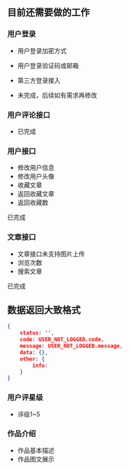 ## 目前还需要做的工作

### 用户登录

- 用户登录加密方式
- 用户登录验证码或邮箱
- 第三方登录接入

- 未完成，后续如有需求再修改

### 用户评论接口

- 已完成

### 用户接口

- 修改用户信息
- 修改用户头像
- 收藏文章
- 返回收藏文章
- 返回收藏数

已完成

### 文章接口

- 文章接口未支持图片上传
- 浏览次数
- 搜索文章

已完成

## 数据返回大致格式

```json
{
    status: '',
    code: USER_NOT_LOGGED.code,
    message: USER_NOT_LOGGED.message,
    data: {},
    other: {
        info:
    }
}
```
### 用户评星级
- 评级1~5
### 作品介绍 
- 作品基本描述
- 作品图文展示
